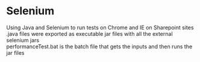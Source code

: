 # Selenium
Using Java and Selenium to run tests on Chrome and IE on Sharepoint sites <br />
.java files were exported as executable jar files with all the external selenium jars <br />
performanceTest.bat is the batch file that gets the inputs and then runs the jar files <br />
